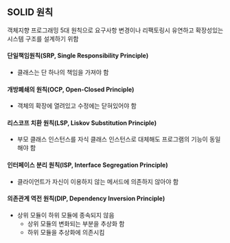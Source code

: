 ## SOLID 원칙

객체지향 프로그래밍 5대 원칙으로 요구사항 변경이나 리팩토링시 유연하고 확장성있는 시스템 구조를 설계하기 위함



#### 단일책임원칙(SRP, Single Responsibility Principle)

 -  클래스는 단 하나의 책임을 가져야 함





#### 개방폐쇄의 원칙(OCP, Open-Closed Principle)

- 객체의 확장에 열려있고 수정에는 닫혀있어야 함





#### 리스코프 치환 원칙(LSP, Liskov Substitution Principle)

- 부모 클래스 인스턴스를 자식 클래스 인스턴스로 대체해도 프로그램의 기능이 동일해야 함





#### 인터페이스 분리 원칙(ISP, Interface Segregation Principle)

- 클라이언트가 자신이 이용하지 않는 메서드에 의존하지 않아야 함





#### 의존관계 역전 원칙(DIP, Dependency Inversion Principle)

- 상위 모듈이 하위 모듈에 종속되지 않음
  - 상위 모듈의 변화되는 부분을 추상화 함
  - 하위 모듈을 추상화에 의존시킴
